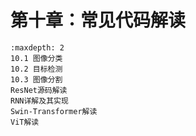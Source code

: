 # 第十章：常见代码解读
```{toctree}
:maxdepth: 2
10.1 图像分类
10.2 目标检测
10.3 图像分割
ResNet源码解读
RNN详解及其实现
Swin-Transformer解读
ViT解读
```
